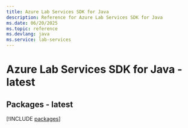 ```yaml
---
title: Azure Lab Services SDK for Java
description: Reference for Azure Lab Services SDK for Java
ms.date: 06/20/2025
ms.topic: reference
ms.devlang: java
ms.service: lab-services
---
```

# Azure Lab Services SDK for Java - latest
## Packages - latest
[!INCLUDE [packages](lab-services-index.md)]